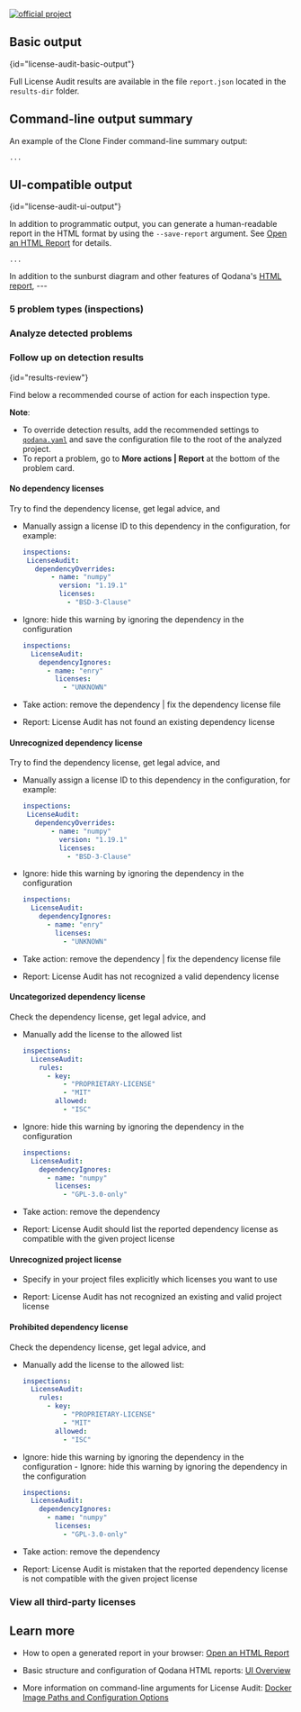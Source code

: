 [//]: # (title: License Audit Output Formats)

[![official project](https://jb.gg/badges/official-flat-square.svg)](https://confluence.jetbrains.com/display/ALL/JetBrains+on+GitHub)

## Basic output
{id="license-audit-basic-output"}

Full License Audit results are available in the file `report.json` located in the `results-dir` folder.

[//]: # "verify"

## Command-line output summary

An example of the Clone Finder command-line summary output:
``` shell
...
```
[//]: # "add"

## UI-compatible output
{id="license-audit-ui-output"}

In addition to programmatic output, you can generate a human-readable report in the HTML format by using the `--save-report` argument.
See [Open an HTML Report](html-report.md) for details.

```shell
...
```
[//]: # "add"

In addition to the sunburst diagram and other features of Qodana's [HTML report](ui-overview.md), ---

### 5 problem types (inspections)

### Analyze detected problems

### Follow up on detection results
{id="results-review"}

Find below a recommended course of action for each inspection type. 

**Note**:
- To override detection results, add the recommended settings to  [`qodana.yaml`](qodana-yaml.md#License+Audit+configuration) and save the configuration file to the root of the analyzed project.
- To report a problem, go to **More actions | Report** at the bottom of the problem card.

#### No dependency licenses
Try to find the dependency license, get legal advice, and
- Manually assign a license ID to this dependency in the configuration, for example:

    ```yaml
    inspections:
     LicenseAudit:
       dependencyOverrides:
           - name: "numpy"
             version: "1.19.1"
             licenses:
               - "BSD-3-Clause"
    ```

- Ignore: hide this warning by ignoring the dependency in the configuration 

    ```yaml
    inspections:
      LicenseAudit:
        dependencyIgnores:
          - name: "enry"
            licenses:
              - "UNKNOWN"
    ```

- Take action: remove the dependency | fix the dependency license file
- Report: License Audit has not found an existing dependency license


#### Unrecognized dependency license

Try to find the dependency license, get legal advice, and
- Manually assign a license ID to this dependency in the configuration, for example:

    ```yaml
    inspections:
     LicenseAudit:
       dependencyOverrides:
           - name: "numpy"
             version: "1.19.1"
             licenses:
               - "BSD-3-Clause"
    ```

- Ignore: hide this warning by ignoring the dependency in the configuration

    ```yaml
    inspections:
      LicenseAudit:
        dependencyIgnores:
          - name: "enry"
            licenses:
              - "UNKNOWN"
    ```
- Take action: remove the dependency | fix the dependency license file
- Report: License Audit has not recognized a valid dependency license

#### Uncategorized dependency license
Check the dependency license, get legal advice, and

- Manually add the license to the allowed list

    ```yaml
    inspections:
      LicenseAudit:
        rules:
          - key:
              - "PROPRIETARY-LICENSE"
              - "MIT"
            allowed:
              - "ISC"
    ```
  
- Ignore: hide this warning by ignoring the dependency in the configuration 

    ```yaml
    inspections:
      LicenseAudit:
        dependencyIgnores:
          - name: "numpy"
            licenses:
              - "GPL-3.0-only"
    ```
  
- Take action: remove the dependency
- Report: License Audit should list the reported dependency license as compatible with the given project license <reasons why>

[//]: # "?"


#### Unrecognized project license
- Specify in your project files explicitly which licenses you want to use

- Report: License Audit has not recognized an existing and valid project license

#### Prohibited dependency license
Check the dependency license, get legal advice, and

- Manually add the license to the allowed list: 

    ```yaml
    inspections:
      LicenseAudit:
        rules:
          - key:
              - "PROPRIETARY-LICENSE"
              - "MIT"
            allowed:
              - "ISC"
    ```

- Ignore: hide this warning by ignoring the dependency in the configuration - Ignore: hide this warning by ignoring the dependency in the configuration

    ```yaml
    inspections:
      LicenseAudit:
        dependencyIgnores:
          - name: "numpy"
            licenses:
              - "GPL-3.0-only"
    ```

- Take action: remove the dependency
- Report: License Audit is mistaken that the reported dependency license is not compatible with the given project license

### View all third-party licenses


## Learn more

* How to open a generated report in your browser: [Open an HTML Report](html-report.md)

* Basic structure and configuration of Qodana HTML reports: [UI Overview](ui-overview.md)

* More information on command-line arguments for License Audit: [Docker Image Paths and Configuration Options](license-audit-docker-techs.md)

